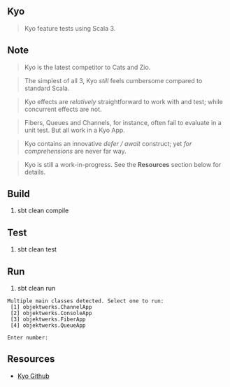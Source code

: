 Kyo
---
>Kyo feature tests using Scala 3.

Note
----
>Kyo is the latest competitor to Cats and Zio.

>The simplest of all 3, Kyo *still* feels cumbersome compared to standard Scala.

>Kyo effects are *relatively* straightforward to work with and test; while concurrent effects are not.

>Fibers, Queues and Channels, for instance, often fail to evaluate in a unit test. But all work in a Kyo App.

>Kyo contains an innovative *defer / await* construct; yet *for comprehensions* are never far way.

>Kyo is still a work-in-progress. See the **Resources** section below for details.

Build
-----
1. sbt clean compile

Test
----
1. sbt clean test

Run
---
1. sbt clean run
```
Multiple main classes detected. Select one to run:
 [1] objektwerks.ChannelApp
 [2] objektwerks.ConsoleApp
 [3] objektwerks.FiberApp
 [4] objektwerks.QueueApp

Enter number:
```

Resources
---------
* [Kyo Github](https://github.com/getkyo/kyo#)
